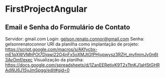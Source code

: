 # FirstProjectAngular


## Email e Senha do Formulário de Contato
Servidor: gmail.com
Login: gelson.renato.connor@gmail.com
Senha: gelsonrenatoconnor
URl da planilha como implantação de projeto: https://script.google.com/macros/s/AKfycbx-mE1qXWVMhPOt7Djqwi22O4nFx5oXMJtGfPHjypwysz3RZH_myfmmJv0n6t3AvOmf/exec
Visualização da planilha: https://docs.google.com/spreadsheets/d/1ZanEERetivK9T2xTtnKJ1aHStGHRAdWJ6J1SyJmSpgg/edit#gid=0






